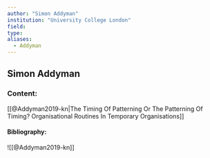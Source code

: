 ```yaml
---
author: "Simon Addyman"
institution: "University College London"
field:
type:
aliases:
  - Addyman
---
```


## Simon Addyman

### Content:
[[@Addyman2019-kn|The Timing Of Patterning Or The Patterning Of Timing? Organisational Routines In Temporary Organisations]]

#### Bibliography:

![[@Addyman2019-kn]]